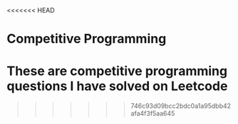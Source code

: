 <<<<<<< HEAD
# Competitive Programming

These are competitive programming questions I have solved on Leetcode
=======

>>>>>>> 746c93d09bcc2bdc0a1a95dbb42afa4f3f5aa645
